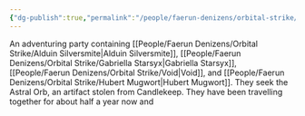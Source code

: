 ```yaml
---
{"dg-publish":true,"permalink":"/people/faerun-denizens/orbital-strike/orbital-strike/","tags":["Faerun","Group"]}
---
```


An adventuring party containing [[People/Faerun Denizens/Orbital Strike/Alduin Silversmite\|Alduin Silversmite]], [[People/Faerun Denizens/Orbital Strike/Gabriella Starsyx\|Gabriella Starsyx]], [[People/Faerun Denizens/Orbital Strike/Void\|Void]], and [[People/Faerun Denizens/Orbital Strike/Hubert Mugwort\|Hubert Mugwort]].  They seek the Astral Orb, an artifact stolen from Candlekeep.  They have been travelling together for about half a year now and 